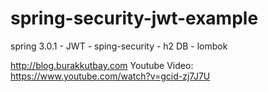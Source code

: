 # spring-security-jwt-example

spring 3.0.1 - JWT - sping-security - h2 DB - lombok

http://blog.burakkutbay.com Youtube Video: https://www.youtube.com/watch?v=gcid-zj7J7U
